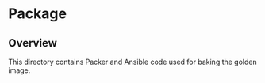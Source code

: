# Package

## Overview

This directory contains Packer and Ansible code used for baking the golden image.
